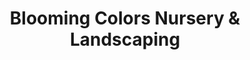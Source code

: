 ---
title: "Blooming Colors Nursery & Landscaping"
url: /grapevine/blooming-colors-nursery-and-landscaping/
shop: garden centre
---